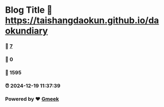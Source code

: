 # Blog Title :link: https://taishangdaokun.github.io/daokundiary 
### :page_facing_up: [7](https://taishangdaokun.github.io/daokundiary/tag.html) 
### :speech_balloon: 0 
### :hibiscus: 1595 
### :alarm_clock: 2024-12-19 11:37:39 
### Powered by :heart: [Gmeek](https://github.com/Meekdai/Gmeek)
